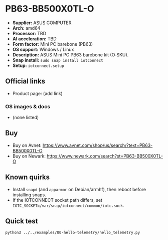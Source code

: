 # PB63-BB500X0TL-O

- **Supplier:** ASUS COMPUTER
- **Arch:** amd64
- **Processor:** TBD
- **AI acceleration:** TBD
- **Form factor:** Mini PC barebone (PB63)
- **OS support:** Windows / Linux
- **Description:** ASUS Mini PC PB63 barebone kit (O‑SKU).
- **Snap install:** `sudo snap install iotconnect`
- **Setup:** `iotconnect.setup`

## Official links
- Product page: (add link)

### OS images & docs
- (none listed)

## Buy
- Buy on Avnet: https://www.avnet.com/shop/us/search/?text=PB63-BB500X0TL-O
- Buy on Newark: https://www.newark.com/search?st=PB63-BB500X0TL-O

## Known quirks
- Install `snapd` (and `apparmor` on Debian/armhf), then reboot before installing snaps.
- If the IOTCONNECT socket path differs, set `IOTC_SOCKET=/var/snap/iotconnect/common/iotc.sock`.

## Quick test
```bash
python3 ../../examples/00-hello-telemetry/hello_telemetry.py
```
